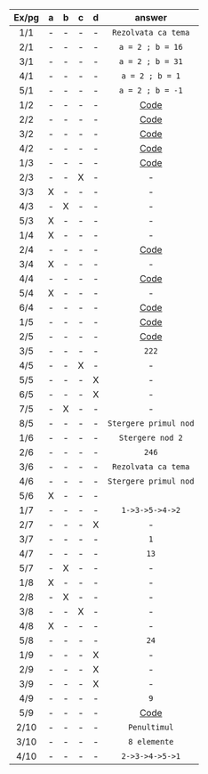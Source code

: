 |Ex/pg    |a     |b     |c     |d     |answer                 |
|:-------:|:----:|:----:|:----:|:----:|:---------------------:|
|1/1      |-     |-     |-     |-     |`Rezolvata ca tema`    |
|2/1      |-     |-     |-     |-     |`a = 2 ; b = 16`       |
|3/1      |-     |-     |-     |-     |`a = 2 ; b = 31`       |
|4/1      |-     |-     |-     |-     |`a = 2 ; b = 1`        |
|5/1      |-     |-     |-     |-     |`a = 2 ; b = -1`       |
|1/2      |-     |-     |-     |-     | [Code](./Code/1Pg2.md)|
|2/2      |-     |-     |-     |-     | [Code](./Code/2Pg2.md)|
|3/2      |-     |-     |-     |-     | [Code](./Code/3Pg2.md)|
|4/2      |-     |-     |-     |-     | [Code](./Code/4Pg2.md)|
|1/3      |-     |-     |-     |-     | [Code](./Code/1Pg3.md)|
|2/3      |-     |-     |X     |-     |-                      |
|3/3      |X     |-     |-     |-     |-                      |
|4/3      |-     |X     |-     |-     |-                      |
|5/3      |X     |-     |-     |-     |-                      |
|1/4      |X     |-     |-     |-     |-                      |
|2/4      |-     |-     |-     |-     | [Code](./Code/2Pg4.md)|
|3/4      |X     |-     |-     |-     |-                      |
|4/4      |-     |-     |-     |-     | [Code](./Code/4Pg4.md)|
|5/4      |X     |-     |-     |-     |-                      |
|6/4      |-     |-     |-     |-     | [Code](./Code/6Pg4.md)|
|1/5      |-     |-     |-     |-     | [Code](./Code/1Pg5.md)|
|2/5      |-     |-     |-     |-     | [Code](./Code/2Pg5.md)|
|3/5      |-     |-     |-     |-     |`222`                  |
|4/5      |-     |-     |X     |-     |-                      |
|5/5      |-     |-     |-     |X     |-                      |
|6/5      |-     |-     |-     |X     |-                      |
|7/5      |-     |X     |-     |-     |-                      |
|8/5      |-     |-     |-     |-     |`Stergere primul nod`  |
|1/6      |-     |-     |-     |-     |`Stergere nod 2`       |
|2/6      |-     |-     |-     |-     |`246`                  |
|3/6      |-     |-     |-     |-     |`Rezolvata ca tema`    |
|4/6      |-     |-     |-     |-     |`Stergere primul nod`  |
|5/6      |X     |-     |-     |-     |                       |
|1/7      |-     |-     |-     |-     |`1->3->5->4->2`        |
|2/7      |-     |-     |-     |X     |-                      |
|3/7      |-     |-     |-     |-     |`1`                    |
|4/7      |-     |-     |-     |-     |`13`                   |
|5/7      |-     |X     |-     |-     |-                      |
|1/8      |X     |-     |-     |-     |-                      |
|2/8      |-     |X     |-     |-     |-                      |
|3/8      |-     |-     |X     |-     |-                      |
|4/8      |X     |-     |-     |-     |-                      |
|5/8      |-     |-     |-     |-     |`24`                   |
|1/9      |-     |-     |-     |X     |-                      |
|2/9      |-     |-     |-     |X     |-                      |
|3/9      |-     |-     |-     |X     |-                      |
|4/9      |-     |-     |-     |-     |`9`                    |
|5/9      |-     |-     |-     |-     | [Code](./Code/5Pg9)   |
|2/10     |-     |-     |-     |-     |`Penultimul`           |
|3/10     |-     |-     |-     |-     |`8 elemente`           |
|4/10     |-     |-     |-     |-     |`2->3->4->5->1`        |
